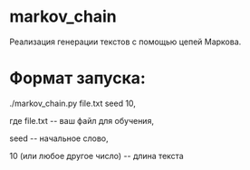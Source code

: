 # markov_chain
Реализация генерации текстов с помощью цепей Маркова.

# Формат запуска:

./markov_chain.py file.txt seed 10,

где file.txt -- ваш файл для обучения,

seed -- начальное слово,

10 (или любое другое число) -- длина текста
